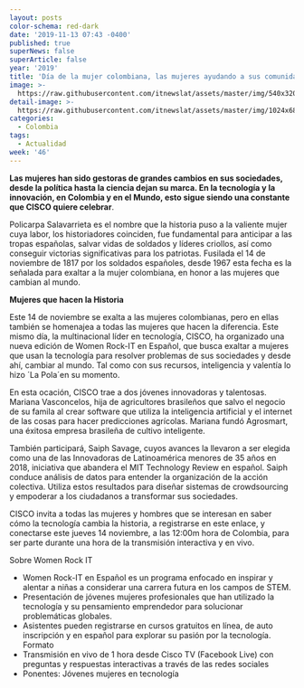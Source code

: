 ```yaml
---
layout: posts
color-schema: red-dark
date: '2019-11-13 07:43 -0400'
published: true
superNews: false
superArticle: false
year: '2019'
title: 'Día de la mujer colombiana, las mujeres ayudando a sus comunidades'
image: >-
  https://raw.githubusercontent.com/itnewslat/assets/master/img/540x320/Women-Rock-it-p.jpg
detail-image: >-
  https://raw.githubusercontent.com/itnewslat/assets/master/img/1024x680/Women-Rock-it-g.jpg
categories:
  - Colombia
tags:
  - Actualidad
week: '46'
---
```

**Las mujeres han sido gestoras de grandes cambios en sus sociedades, desde la política hasta la ciencia dejan su marca. En la tecnología y la innovación, en Colombia y en el Mundo, esto sigue siendo una constante que CISCO quiere celebrar**.

Policarpa Salavarrieta es el nombre que la historia puso a la valiente mujer cuya  labor, los historiadores coinciden, fue fundamental para anticipar a las tropas españolas, salvar vidas de soldados y líderes criollos, así como conseguir victorias significativas para los patriotas. Fusilada el 14 de noviembre de 1817 por los soldados españoles, desde 1967 esta fecha es la señalada para exaltar a la mujer colombiana, en honor a las mujeres que cambian al mundo. 

**Mujeres que hacen la Historia**

Este 14 de noviembre se exalta a las mujeres colombianas, pero en ellas también se homenajea a todas las mujeres que hacen la diferencia. Este mismo día, la multinacional líder en tecnología, CISCO, ha organizado una nueva edición de Women Rock-IT en Español, que busca exaltar a mujeres que usan la tecnología para resolver problemas de sus sociedades y desde ahí, cambiar al mundo. Tal como con sus recursos, inteligencia y valentía lo hizo ´La Pola´en su momento.

En esta ocación, CISCO trae a dos jóvenes innovadoras y talentosas. Mariana Vasconcelos, hija de agricultores brasileños que salvo el negocio de su famila al crear software que utiliza la inteligencia artificial y el internet de las cosas para hacer predicciones agrícolas. Mariana fundó Agrosmart, una éxitosa empresa brasileña de cultivo inteligente.

También participará, Saiph Savage, cuyos avances la llevaron a ser elegida como una de las Innovadoras de Latinoamérica menores de 35 años en 2018, iniciativa que abandera el MIT Technology Review en español. Saiph conduce análisis de datos para entender la organización de la acción colectiva. Utiliza estos resultados para diseñar sistemas de crowdsourcing y empoderar a los ciudadanos a transformar sus sociedades. 

CISCO invita a todas las mujeres y hombres que se interesan en saber cómo la tecnología cambia la historia, a registrarse en este enlace, y conectarse este jueves 14 noviembre, a las 12:00m hora de Colombia, para ser parte durante una hora de la transmisión interactiva y en vivo.

Sobre Women Rock IT

-	Women Rock-IT en Español es un programa enfocado en inspirar y alentar a niñas a considerar una carrera futura en los campos de STEM. 
-	Presentación de jóvenes mujeres profesionales que han utilizado la tecnología y su pensamiento emprendedor para solucionar problemáticas globales.
-	Asistentes pueden registrarse en cursos gratuitos en línea, de auto inscripción y en español para explorar su pasión por la tecnología.
Formato
-	Transmisión en vivo de 1 hora desde Cisco TV (Facebook Live) con preguntas y respuestas interactivas a través de las redes sociales
-	Ponentes: Jóvenes mujeres en tecnología